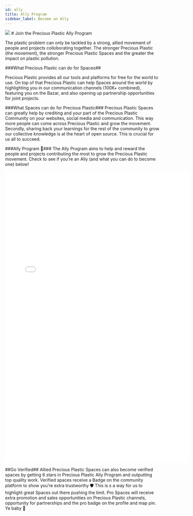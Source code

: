 ```yaml
---
id: ally
title: Ally Program
sidebar_label: Become an Ally
---
```

<img src="../assets/universe/ecosystem.png"/>
# Join the Precious Plastic Ally Program


The plastic problem can only be tackled by a strong, allied movement of people and projects colloborating together.  The stronger Precious Plastic (the movement), the stronger Precious Plastic Spaces and the greater the impact on plastic pollution. 


###What Precious Plastic can do for Spaces##

Precious Plastic provides all our tools and platforms for free for the world to use. On top of that Precious Plastic can help Spaces around the world by highlighting you in our communication channels (100K+ combined), featuring you on the Bazar, and also opening up partnership opportunities for joint projects. 

###What Spaces can do for Precious Plastic###
Precious Plastic Spaces can greatly help by crediting and your part of the Precious Plastic Community on your websites, social media and communication. This way more people can come across Precious Plastic and grow the movement. Secondly, sharing back your learnings for the rest of the community to grow our collective knowledge is at the heart of open source. This is crucial for us all to succeed.  


###Ally Program 🤝###
The Ally Program aims to help and reward the people and projects contributing the most to grow the Precious Plastic movement. Check to see if you’re an Ally (and what you can do to become one) below!

<iframe width="600px" height="950px" src="//jsfiddle.net/jaklatt/5zmo6Lpn/10/embed/" allowfullscreen="allowfullscreen" allowpaymentrequest frameborder="0"></iframe>

##Go Verified## 
Allied Precious Plastic Spaces can also become verified spaces by getting 6 stars in Precious Plastic Ally Program and outputting top quality work. Verified spaces receive a Badge on the community platform to show you’re extra trustworthy 🛡 This is s a way for us to highlight great Spaces out there pushing the limit. Pro Spaces will receive extra promotion and sales opportunities on Precious Plastic channels, opportunity for partnerships and the pro badge on the profile and map pin. Ye baby 👻 
